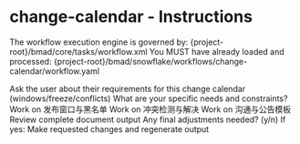 # change-calendar - Instructions

<critical>The workflow execution engine is governed by: {project-root}/bmad/core/tasks/workflow.xml</critical>
<critical>You MUST have already loaded and processed: {project-root}/bmad/snowflake/workflows/change-calendar/workflow.yaml</critical>

<workflow>

<step n="1" goal="Understand Requirements">
<action>Ask the user about their requirements for this change calendar (windows/freeze/conflicts)</action>
<ask>What are your specific needs and constraints?</ask>
</step>

<step n="2" goal="发布窗口与黑名单">
<action>Work on 发布窗口与黑名单</action>
<template-output section="windows"/>
</step>

<step n="3" goal="冲突检测与解决">
<action>Work on 冲突检测与解决</action>
<template-output section="conflicts"/>
</step>

<step n="4" goal="沟通与公告模板">
<action>Work on 沟通与公告模板</action>
<template-output section="comms"/>
</step>

<step n="5" goal="Review and Finalize">
<action>Review complete document output</action>
<ask>Any final adjustments needed? (y/n)</ask>
<check>If yes:</check>
  <action>Make requested changes and regenerate output</action>
</step>

</workflow>
